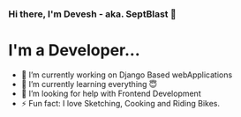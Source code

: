 ### Hi there, I'm Devesh - aka. SeptBlast 👋

# I'm a Developer...

<!--
**SeptBlast/SeptBlast** is a ✨ _special_ ✨ repository because its `README.md` (this file) appears on your GitHub profile.

Here are some ideas to get you started:
-->
- 🔭 I’m currently working on Django Based webApplications
- 🌱 I’m currently learning everything 😇
- 🤔 I’m looking for help with Frontend Development
- ⚡ Fun fact: I love Sketching, Cooking and Riding Bikes.

